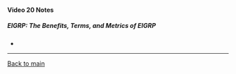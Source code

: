 #### Video 20 Notes

##### EIGRP: The Benefits, Terms, and Metrics of EIGRP
- 

---

[Back to main](https://github.com/rot0xd/CBTNuggets/blob/master/CCNA/ICND-2/README.md)

